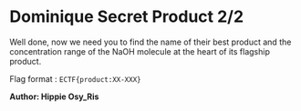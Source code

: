 # Dominique Secret Product 2/2

Well done, now we need you to find the name of their best product and the concentration range of the NaOH molecule at the heart of its flagship product.

Flag format : ```ECTF{product:XX-XXX}```

**Author: Hippie Osy_Ris**